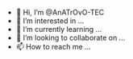 - 👋 Hi, I’m @AnATrOvO-TEC
- 👀 I’m interested in ...
- 🌱 I’m currently learning ...
- 💞️ I’m looking to collaborate on ...
- 📫 How to reach me ...

<!---
AnATrOvO-TEC/AnATrOvO-TEC is a ✨ special ✨ repository because its `README.md` (this file) appears on your GitHub profile.
You can click the Preview link to take a look at your changes.
--->
